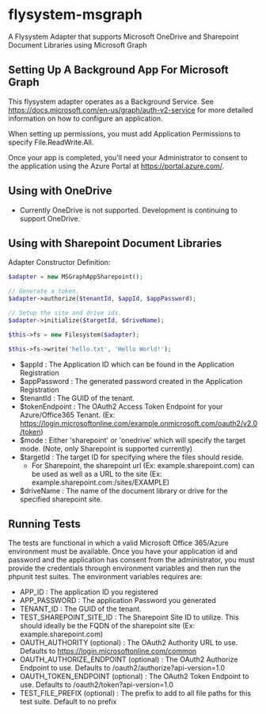 # flysystem-msgraph
A Flysystem Adapter that supports Microsoft OneDrive and Sharepoint Document Libraries using Microsoft Graph

## Setting Up A Background App For Microsoft Graph
This flysystem adapter operates as a Background Service. See https://docs.microsoft.com/en-us/graph/auth-v2-service for more detailed information
on how to configure an application.

When setting up permissions, you must add Application Permissions to specify File.ReadWrite.All.

Once your app is completed, you'll need your Administrator to consent to the application using the Azure Portal at https://portal.azure.com/.

## Using with OneDrive
* Currently OneDrive is not supported. Development is continuing to support OneDrive.

## Using with Sharepoint Document Libraries
Adapter Constructor Definition:
```php
$adapter = new MSGraphAppSharepoint();

// Generate a token.
$adapter->authorize($tenantId, $appId, $appPassword);

// Setup the site and drive ids.
$adapter->initialize($targetId, $driveName);

$this->fs = new Filesystem($adapter);

$this->fs->write('hello.txt', 'Hello World!');
```
* $appId : The Application ID which can be found in the Application Registration
* $appPassword : The generated password created in the Application Registration
* $tenantId : The GUID of the tenant.
* $tokenEndpoint : The OAuth2 Access Token Endpoint for your Azure/Office365 Tenant. (Ex: https://login.microsoftonline.com/example.onmicrosoft.com/oauth2/v2.0/token)
* $mode : Either 'sharepoint' or 'onedrive' which will specify the target mode. (Note, only Sharepoint is supported currently)
* $targetId : The target ID for specifying where the files should reside.
  * For Sharepoint, the sharepoint url (Ex: example.sharepoint.com) can be used as well as a URL to the site (Ex: example.sharepoint.com:/sites/EXAMPLE)
* $driveName : The name of the document library or drive for the specified sharepoint site.

## Running Tests
The tests are functional in which a valid Microsoft Office 365/Azure environment must be available. Once you have your
application id and password and the application has consent from the administrator, you must provide the credentials
through environment variables and then run the phpunit test suites.  The environment variables requires are:

* APP_ID : The application ID you registered
* APP_PASSWORD : The application Password you generated
* TENANT_ID : The GUID of the tenant.
* TEST_SHAREPOINT_SITE_ID : The Sharepoint Site ID to utilize. This should ideally be the FQDN of the sharepoint site (Ex: example.sharepoint.com)
* OAUTH_AUTHORITY (optional) : The OAuth2 Authority URL to use. Defaults to https://login.microsoftonline.com/common
* OAUTH_AUTHORIZE_ENDPOINT (optional) : The OAuth2 Authorize Endpoint to use. Defaults to /oauth2/authorize?api-version=1.0
* OAUTH_TOKEN_ENDPOINT (optional) : The OAuth2 Token Endpoint to use. Defaults to /oauth2/token?api-version=1.0
* TEST_FILE_PREFIX (optional) : The prefix to add to all file paths for this test suite. Default to no prefix

